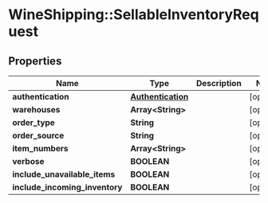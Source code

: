 # WineShipping::SellableInventoryRequest

## Properties
Name | Type | Description | Notes
------------ | ------------- | ------------- | -------------
**authentication** | [**Authentication**](Authentication.md) |  | [optional] 
**warehouses** | **Array&lt;String&gt;** |  | [optional] 
**order_type** | **String** |  | [optional] 
**order_source** | **String** |  | [optional] 
**item_numbers** | **Array&lt;String&gt;** |  | [optional] 
**verbose** | **BOOLEAN** |  | [optional] 
**include_unavailable_items** | **BOOLEAN** |  | [optional] 
**include_incoming_inventory** | **BOOLEAN** |  | [optional] 


